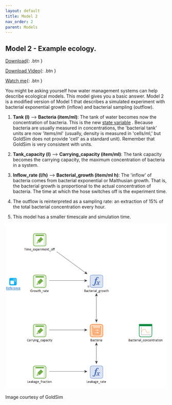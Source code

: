 ```yaml
---
layout: default
title: Model 2
nav_order: 2
parent: Models
---
```


## Model 2 - Example ecology. 

[Download](https://github.com/SergioCoboLopez/Workshop_ESA/blob/main/GoldSim_Models/Model2_Example_Ecology.gsm){: .btn }

[Download Video](https://github.com/SergioCoboLopez/Workshop_ESA/tree/main/data/videos){: .btn }

[Watch me](https://www.youtube.com/watch?v=imbY64YM3fE){: .btn }

You might be asking yourself how water management systems can help describe ecological models. This model gives you a basic answer. Model 2 is a modified version of 
Model 1 that describes a simulated experiment with bacterial exponential growth (inflow) and bacterial sampling (outflow).

1. **Tank (l)** --> **Bacteria (item/ml)**: The tank of water becomes now the concentration of bacteria. This is the new [state variable](https://en.wikipedia.org/wiki/State_variable)
 . Because bacteria are usually measured in concentrations, the 'bacterial tank' units are now 'items/ml' (usually, density is measured in 'cells/ml,' but GoldSim does not provide 'cell' as a standard unit). Remember that GoldSim is very consistent with units.

2. **Tank_capacity (l)** --> **Carrying_capacity (item/ml)**: The tank capacity becomes the carrying capacity, the maximum concentration of bacteria in a system.

3. **Inflow_rate (l/h)** --> **Bacterial_growth (item/ml h)**: The 'inflow' of bacteria comes from bacterial exponential or Malthusian growth. That is, the bacterial growth is proportional
 to the actual concentration of bacteria. The time at which the hose switches off is the experiment time.

4. The outflow is reinterpreted as a sampling rate: an extraction of 15% of the total bacterial concentration every hour.

5. This model has a smaller timescale and simulation time.

![Figure](../figures/Ecological_model_example.PNG)

Image courtesy of GoldSim

